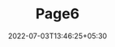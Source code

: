 ---
title: "Page6"
date: 2022-07-03T13:46:25+05:30
layout: "data-insight-report/page6"
pageNo: 6
---